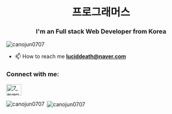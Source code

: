 <h1 align="center">프로그래머스</h1>
<h3 align="center">I'm an Full stack Web Developer from Korea</h3>

<p align="left"> <img src="https://komarev.com/ghpvc/?username=canojun0707&label=Profile%20views&color=0e75b6&style=flat" alt="canojun0707" /> </p>

- 📫 How to reach me **luciddeath@naver.com**

<h3 align="left">Connect with me:</h3>
<p align="left">
<a href="https://instagram.com/7even_cj" target="blank"><img align="center" src="https://raw.githubusercontent.com/rahuldkjain/github-profile-readme-generator/master/src/images/icons/Social/instagram.svg" alt="7_even_cj" height="30" width="40" /></a>
</p>
<p><img align="left" src="https://github-readme-stats.vercel.app/api/top-langs?username=canojun0707&show_icons=true&locale=en&layout=compact" alt="canojun0707" /></p>
<p>&nbsp;<img align="center" src="https://github-readme-stats.vercel.app/api?username=canojun0707&show_icons=true&locale=en" alt="canojun0707" /></p>


